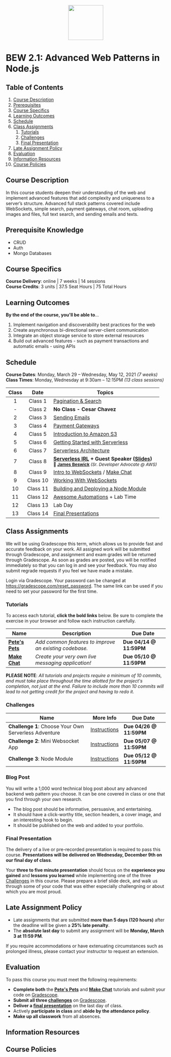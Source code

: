 <p align="center">
  <img src="node.png" height="110">
</p>

# BEW 2.1: Advanced Web Patterns in Node.js

<!-- omit in toc -->
## Table of Contents

1. [Course Description](#course-description)
1. [Prerequisites](#prerequisites)
1. [Course Specifics](#course-specifics)
1. [Learning Outcomes](#learning-outcomes)
1. [Schedule](#schedule)
1. [Class Assignments](#class-assignments)
   1. [Tutorials](#tutorials)
   1. [Challenges](#challenges)
   1. [Final Presentation](#final-presentation)
1. [Late Assignment Policy](#late-assignment-policy)
1. [Evaluation](#evaluation)
1. [Information Resources](#information-resources)
1. [Course Policies](#make-school-course-policies)

## Course Description

In this course students deepen their understanding of the web and implement advanced features that add complexity and uniqueness to a server’s structure. Advanced full stack patterns covered include WebSockets, simple search, payment gateways, chat room, uploading images and files, full text search, and sending emails and texts.

## Prerequisite Knowledge

- CRUD
- Auth
- Mongo Databases

## Course Specifics

**Course Delivery**: online | 7 weeks | 14 sessions<br>
**Course Credits**: 3 units | 37.5 Seat Hours | 75 Total Hours

## Learning Outcomes

**By the end of the course, you'll be able to**&hellip;

1. Implement navigation and discoverability best practices for the web
1. Create asynchronous bi-directional server-client communication
1. Integrate an object storage service to store external resources
1. Build out advanced features - such as payment transactions and automatic emails - using APIs

## Schedule

**Course Dates**: Monday, March 29 – Wednesday, May 12, 2021 _(7 weeks)_<br>
**Class Times**: Monday, Wednesday at 9:30am – 12:15PM _(13 class sessions)_

| Class |    Date     | Topics                                                                                        |
| :---: | :---------: | --------------------------------------------------------------------------------------------- |
|   1   | Class 1 | [Pagination & Search] |
|   -   | Class 2 | **No Class - Cesar Chavez** |
|   2   | Class 3 | [Sending Emails] |
|   3   | Class 4 | [Payment Gateways] |
|   4   | Class 5  | [Introduction to Amazon S3] |
|   5   | Class 6  | [Getting Started with Serverless] |
|   6   | Class 7 | [Serverless Architecture]                                                             |
|   7   | Class 8 |**[Serverless IRL] + Guest Speaker ([Slides](assets/MakeSchoolServerless.pdf))**<br><small>🎤 **[James Beswick]** _(Sr. Developer Advocate @ AWS)</small>_  |
|   8   | Class 9 | [Intro to WebSockets] / [Make Chat](https://github.com/ajbraus/Make-Chat-Tutorial) |
|   9   | Class 10 | [Working With WebSockets] |
|  10   | Class 11 |  [Building and Deploying a Node Module]  |
|  11   | Class 12  | [Awesome Automations] + Lab Time |
|  12   | Class 13  | Lab Day |
|  13   | Class 14  | [Final Presentations](#final-presentations) |

## Class Assignments

We will be using Gradescope this term, which allows us to provide fast and accurate feedback on your work. All assigned work will be submitted through Gradescope, and assignment and exam grades will be returned through Gradescope. As soon as grades are posted, you will be notified immediately so that you can log in and see your feedback. You may also submit regrade requests if you feel we have made a mistake.

Login via Gradescope. Your password can be changed at <https://gradescope.com/reset_password>. The same link can be used if you need to set your password for the first time.

### Tutorials

To access each tutorial, **click the bold links** below. Be sure to complete the exercise in your browser and follow each instruction carefully.

| Name | Description | Due Date |
| ---- | ----------- | -------- |
| **[Pete's Pets](https://github.com/ajbraus/Proud-Petes-Pet-Emporium)** | _Add common features to improve an existing codebase._ | **Due 04/14 @ 11:59PM** |
| **[Make Chat](https://github.com/ajbraus/Make-Chat-Tutorial)** | _Create your very own live messaging application!_ |  **Due 05/10 @ 11:59PM** |

**PLEASE NOTE**: _All tutorials and projects require a minimum of 10 commits, and must take place throughout the time allotted for the project's completion, not just at the end. Failure to include more than 10 commits will lead to not getting credit for the project and having to redo it._

### Challenges

| Name | More Info | Due Date |
| ---- | ----------- | -------- |
| **Challenge 1**: Choose Your Own Serverless Adventure  | [Instructions](Challenges/Serverless.md) | **Due 04/26 @ 11:59PM** |
| **Challenge 2**: Mini Websocket App | [Instructions](Challenges/Websockets.md) | **Due 05/07 @ 11:59PM** |
| **Challenge 3**: Node Module | [Instructions](Challenges/Module.md) | **Due 05/12 @ 11:59PM** |

### Blog Post

You will write a 1,000 word technical blog post about any advanced backend web pattern you choose. It can be one covered in class or one that you find through your own research. 

* The blog post should be informative, persuasive, and entertaining. 
* It should have a click-worthy title, section headers, a cover image, and an interesting hook to begin.
* It should be published on the web and added to your portfolio.

### Final Presentation

The delivery of a live or pre-recorded presentation is required to pass this course. **Presentations will be delivered on Wednesday, December 9th on our final day of class**.

Your **three to five minute presentation** should focus on the **experience you gained** and **lessons you learned** while implementing one of the three [Challenges](#challenges) in this course. Please prepare a brief slide deck, and walk us through some of your code that was either especially challengning or about which you are most proud.

## Late Assignment Policy

- Late assignments that are submitted **more than 5 days (120 hours)** after the deadline will be given a **25% late penalty**.
- The **absolute last day** to submit any assignment will be **Monday, March 3 at 11:59 PM**.

If you require accommodations or have extenuating circumstances such as prolonged illness, please contact your instructor to request an extension.

## Evaluation

To pass this course you must meet the following requirements:

- **Complete both** the **[Pete's Pets](https://github.com/ajbraus/Proud-Petes-Pet-Emporium)** and **[Make Chat](https://github.com/ajbraus/Make-Chat-Tutorial)** tutorials and submit your code on [Gradescope].
- **Submit all three [challenges](#challenges)** on [Gradescope].
- **Deliver a [final presentation](#final-presentation)** on the last day of class.
- Actively **participate in class** and **abide by the attendance policy**.
- **Make up all classwork** from all absences.

## Information Resources

## Course Policies

[Pagination & Search]: Lessons/SearchPagination.md
[Introduction to Amazon S3]: Lessons/UploadS3.md
[Getting Started with Serverless]: Lessons/ServerlessIntro.md
[Payment Gateways]: Lessons/Payments.md
[Sending Emails]: Lessons/Emails.md
[Intro to WebSockets]: Lessons/WebSocketsIntro.md
[Working with WebSockets]: Lessons/WebSocketsIRL.md
[Serverless Architecture]:Lessons/ServerlessDiagrams.md
[Serverless IRL]: Lessons/ServerlessIRL.md
[Building and Deploying a Node Module]: Lessons/NodeModules.md
[Awesome Automations]: Lessons/Automations.md
[James Beswick]: https://aws.amazon.com/blogs/compute/author/jbeswick/
[Make Chat]: https://github.com/ajbraus/Make-Chat-Tutorial/
[Pete's Pets]: https://github.com/ajbraus/Proud-Petes-Pet-Emporium
[Gradescope]: https://www.gradescope.com/
